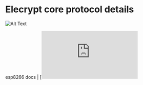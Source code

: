 # Elecrypt core protocol details


![Alt Text](media/charge.gif)





esp8266 docs          | [![AppVeyor](https://arduino-esp8266.readthedocs.io/en/latest/installing.html)
